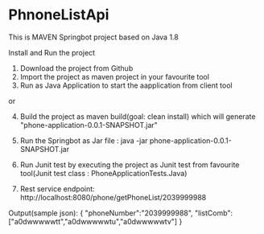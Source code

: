 # PhnoneListApi
This is MAVEN Springbot project based on Java 1.8

Install and Run the project

1. Download the project from Github
2. Import the project as maven project in your favourite tool
3. Run as Java Application to start the aapplication from client tool

or

4. Build the project as maven build(goal: clean install)  which will generate "phone-application-0.0.1-SNAPSHOT.jar"
5. Run the Springbot as Jar file :
java -jar phone-application-0.0.1-SNAPSHOT.jar
 
6. Run Junit test by executing the project as Junit test from favourite tool(Junit test class : PhoneApplicationTests.Java)
7. Rest service endpoint:
http://localhost:8080/phone/getPhoneList/2039999988

Output(sample json):
{
  "phoneNumber":"2039999988",
  "listComb":["a0dwwwwwtt","a0dwwwwwtu","a0dwwwwwtv"]
}
